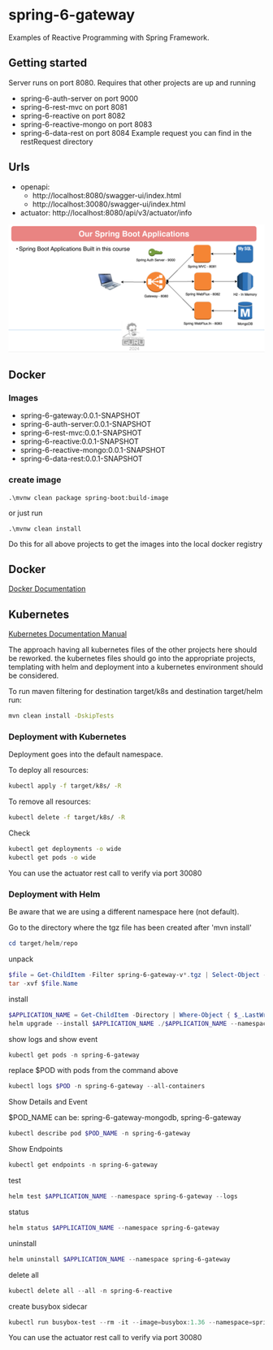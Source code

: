 # spring-6-gateway
Examples of Reactive Programming with Spring Framework.

## Getting started
Server runs on port 8080. Requires that other projects are up and running
* spring-6-auth-server on port 9000
* spring-6-rest-mvc on port 8081
* spring-6-reactive on port 8082
* spring-6-reactive-mongo on port 8083
* spring-6-data-rest on port 8084
Example request you can find in the restRequest directory

## Urls
* openapi: 
  * http://localhost:8080/swagger-ui/index.html
  * http://localhost:30080/swagger-ui/index.html
* actuator: http://localhost:8080/api/v3/actuator/info

![alt text](docs/guru.png "Overview")

## Docker

### Images
* spring-6-gateway:0.0.1-SNAPSHOT
* spring-6-auth-server:0.0.1-SNAPSHOT
* spring-6-rest-mvc:0.0.1-SNAPSHOT
* spring-6-reactive:0.0.1-SNAPSHOT
* spring-6-reactive-mongo:0.0.1-SNAPSHOT
* spring-6-data-rest:0.0.1-SNAPSHOT

### create image
```shell
.\mvnw clean package spring-boot:build-image
```
or just run
```shell
.\mvnw clean install
```

Do this for all above projects to get the images into the local docker registry


## Docker

[Docker Documentation](docker-manual/DockerCommands.md)

## Kubernetes

[Kubernetes Documentation Manual](k8s-manual/KubeCommands.md)

The approach having all kubernetes files of the other projects here should be reworked. the kubernetes files should go into the 
appropriate projects, templating with helm and deployment into a kubernetes environment should be considered.

To run maven filtering for destination target/k8s and destination target/helm run:
```bash
mvn clean install -DskipTests 
```

### Deployment with Kubernetes

Deployment goes into the default namespace.

To deploy all resources:
```bash
kubectl apply -f target/k8s/ -R
```

To remove all resources:
```bash
kubectl delete -f target/k8s/ -R
```

Check
```bash
kubectl get deployments -o wide
kubectl get pods -o wide
```

You can use the actuator rest call to verify via port 30080

### Deployment with Helm

Be aware that we are using a different namespace here (not default).

Go to the directory where the tgz file has been created after 'mvn install'
```powershell
cd target/helm/repo
```

unpack
```powershell
$file = Get-ChildItem -Filter spring-6-gateway-v*.tgz | Select-Object -First 1
tar -xvf $file.Name
```

install
```powershell
$APPLICATION_NAME = Get-ChildItem -Directory | Where-Object { $_.LastWriteTime -ge $file.LastWriteTime } | Select-Object -ExpandProperty Name
helm upgrade --install $APPLICATION_NAME ./$APPLICATION_NAME --namespace spring-6-gateway --create-namespace --wait --timeout 8m --debug --render-subchart-notes
```

show logs and show event
```powershell
kubectl get pods -n spring-6-gateway
```
replace $POD with pods from the command above
```powershell
kubectl logs $POD -n spring-6-gateway --all-containers
```

Show Details and Event

$POD_NAME can be: spring-6-gateway-mongodb, spring-6-gateway
```powershell
kubectl describe pod $POD_NAME -n spring-6-gateway
```

Show Endpoints
```powershell
kubectl get endpoints -n spring-6-gateway
```

test
```powershell
helm test $APPLICATION_NAME --namespace spring-6-gateway --logs
```

status
```powershell
helm status $APPLICATION_NAME --namespace spring-6-gateway
```

uninstall
```powershell
helm uninstall $APPLICATION_NAME --namespace spring-6-gateway
```

delete all
```powershell
kubectl delete all --all -n spring-6-reactive
```

create busybox sidecar
```powershell
kubectl run busybox-test --rm -it --image=busybox:1.36 --namespace=spring-6-reactive --command -- sh
```

You can use the actuator rest call to verify via port 30080
